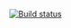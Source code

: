 [![Build status](https://ci.appveyor.com/api/projects/status/bvcfhdxb2d4p6dhp?svg=true)](https://ci.appveyor.com/project/Berestanadi/postman-echo)

